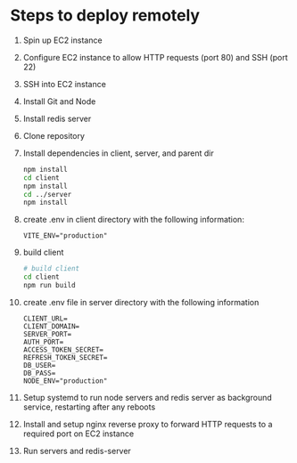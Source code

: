 # Steps to deploy remotely

1. Spin up EC2 instance

2. Configure EC2 instance to allow HTTP requests (port 80) and SSH (port 22)

3. SSH into EC2 instance

4. Install Git and Node

5. Install redis server

6. Clone repository

7. Install dependencies in client, server, and parent dir

   ```bash
   npm install
   cd client
   npm install
   cd ../server
   npm install
   ```

8. create .env in client directory with the following information:

   ```
   VITE_ENV="production"
   ```

9. build client

   ```bash
   # build client
   cd client
   npm run build
   ```

10. create .env file in server directory with the following information

    ```
    CLIENT_URL=
    CLIENT_DOMAIN=
    SERVER_PORT=
    AUTH_PORT=
    ACCESS_TOKEN_SECRET=
    REFRESH_TOKEN_SECRET=
    DB_USER=
    DB_PASS=
    NODE_ENV="production"
    ```

11. Setup systemd to run node servers and redis server as background service, restarting after any reboots

12. Install and setup nginx reverse proxy to forward HTTP requests to a required port on EC2 instance

13. Run servers and redis-server
